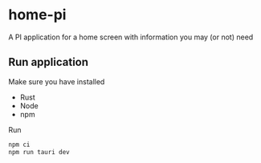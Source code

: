 # home-pi

A PI application for a home screen with information you may (or not) need

## Run application

Make sure you have installed

- Rust
- Node
- npm

Run

```bash
npm ci
npm run tauri dev
```
